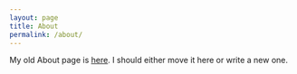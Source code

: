 ```yaml
---
layout: page
title: About
permalink: /about/
---
```


My old About page is [here](http://arthurliao.com/about-me/). I should either move it here or write a new one.

